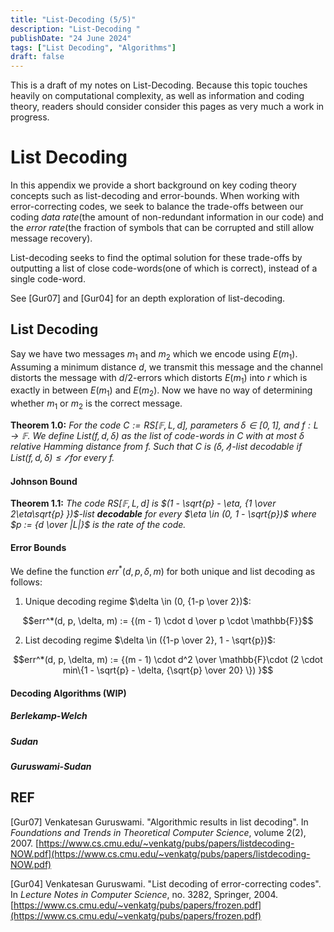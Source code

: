 ```yaml
---
title: "List-Decoding (5/5)"
description: "List-Decoding "
publishDate: "24 June 2024"
tags: ["List Decoding", "Algorithms"]
draft: false
---
```


This is a draft of my notes on List-Decoding.  Because this topic touches heavily on computational complexity, as well as information and coding theory, readers should consider consider this pages as very much a work in progress.

# List Decoding

In this appendix we provide a short background on key coding theory concepts such as list-decoding and error-bounds.  When working with error-correcting codes, we seek to balance the trade-offs between our coding *data rate*(the amount of non-redundant information in our code) and the *error rate*(the fraction of symbols that can be corrupted and still allow message recovery).  

List-decoding seeks to find the optimal solution for these trade-offs by outputting a list of close code-words(one of which is correct), instead of a single code-word.  

See [Gur07] and [Gur04] for an depth exploration of list-decoding. 

## List Decoding

Say we have two messages $m_1$ and $m_2$ which we encode using $E(m_1)$.  Assuming a minimum distance $d$,  we transmit this message and the channel distorts the message with $d/2$-errors which distorts $E(m_1)$ into $r$ which is exactly in between $E(m_1)$ and $E(m_2)$.  Now we have no way of determining whether $m_1$ or $m_2$ is the correct message. 

**Theorem 1.0:** *For the code $C := RS[\mathbb{F}, L, d]$, parameters $\delta \in [0,1]$, and $f:L \rightarrow \mathbb{F}$.  We define $List(f, d, \delta)$ as the list of code-words in $C$ with at most $\delta$ relative Hamming distance from $f$.  Such that $C$ is $(\delta, \mathcal{l})$-list decodable if $List(f, d, \delta) \le \mathcal{l}$ for every $f$.*

#### Johnson Bound

**Theorem 1.1:** *The code $RS[\mathbb{F}, L, d]$ is $(1 - \sqrt{p} - \eta, {1 \over 2\eta\sqrt{p} })$-list **decodable** for every $\eta \in (0, 1 - \sqrt{p})$ where $p := {d \over |L|}$ is the rate of the code.* 

#### Error Bounds

We define the function $err^*(d, p, \delta, m)$ for both unique and list decoding as follows:

1) Unique decoding regime $\delta \in (0, {1-p \over 2})$:

$$err^*(d, p, \delta, m) := {(m - 1) \cdot d \over p \cdot \mathbb{F}}$$

2) List decoding regime $\delta \in ({1-p \over 2}, 1 - \sqrt{p})$:

$$err^*(d, p, \delta, m) := {(m - 1) \cdot d^2 \over \mathbb{F}\cdot (2 \cdot min\{1 - \sqrt{p} - \delta, {\sqrt{p} \over 20} \}) }$$

#### Decoding Algorithms (WIP)

##### Berlekamp-Welch 

##### Sudan

##### Guruswami-Sudan

## REF

[Gur07] Venkatesan Guruswami. "Algorithmic results in list decoding". In *Foundations and Trends in Theoretical Computer Science*, volume 2(2), 2007. [https://www.cs.cmu.edu/~venkatg/pubs/papers/listdecoding-NOW.pdf](https://www.cs.cmu.edu/~venkatg/pubs/papers/listdecoding-NOW.pdf)

[Gur04] Venkatesan Guruswami. "List decoding of error-correcting codes". In *Lecture Notes in Computer Science*, no. 3282, Springer, 2004. [https://www.cs.cmu.edu/~venkatg/pubs/papers/frozen.pdf](https://www.cs.cmu.edu/~venkatg/pubs/papers/frozen.pdf)
